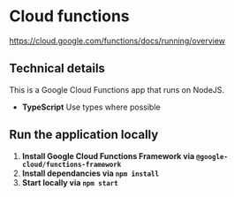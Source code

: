 # Cloud functions
https://cloud.google.com/functions/docs/running/overview

## Technical details 
This is a Google Cloud Functions app that runs on NodeJS.

- **TypeScript** 
Use types where possible 

## Run the application locally
1. **Install Google Cloud Functions Framework via  `@google-cloud/functions-framework`**
2. **Install dependancies via `npm install`**
2. **Start locally via  `npm start`**
